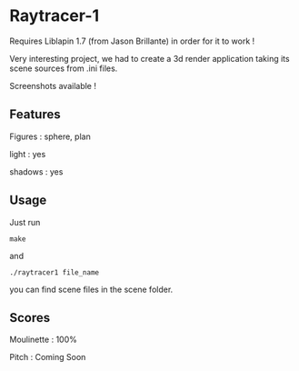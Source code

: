# Raytracer-1

Requires Liblapin 1.7 (from Jason Brillante) in order for it to work !

Very interesting project, we had to create a 3d render application taking its scene sources from .ini files.

Screenshots available !

## Features

Figures : sphere, plan

light : yes

shadows : yes

## Usage

Just run
```
make
```

and
```
./raytracer1 file_name
```

you can find scene files in the scene folder.

## Scores

Moulinette : 100%

Pitch : Coming Soon